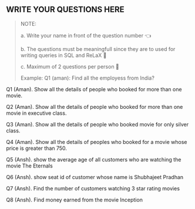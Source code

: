 ## WRITE YOUR QUESTIONS HERE

> NOTE:
>
> a. Write your name in front of the question number 👈
>
> b. The questions must be meaningfull since they are to used for writing queries in SQL and ReLaX 🙂
>
> c. Maximum of 2 questions per person 🦆
>
> Example:
> Q1 (aman): Find all the employess from India?

Q1 (Aman). Show all the details of people who booked for more than one movie.

Q2 (Aman). Show all the details of people who booked for more than one movie in executive class.

Q3 (Aman). Show all the details of people who booked movie for only silver class.

Q4 (Aman). Show all the details of peoples who booked for a movie whose price is greater than 750.

Q5 (Ansh). show the average age of all customers who are watching the movie The Eternals

Q6 (Ansh). show seat id of customer whose name is Shubhajeet Pradhan

Q7 (Ansh). Find the number of customers watching 3 star rating movies

Q8 (Ansh). Find money earned from the movie Inception
